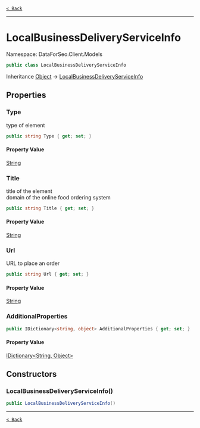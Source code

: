 [`< Back`](./)

---

# LocalBusinessDeliveryServiceInfo

Namespace: DataForSeo.Client.Models

```csharp
public class LocalBusinessDeliveryServiceInfo
```

Inheritance [Object](https://docs.microsoft.com/en-us/dotnet/api/system.object) → [LocalBusinessDeliveryServiceInfo](./dataforseo.client.models.localbusinessdeliveryserviceinfo)

## Properties

### **Type**

type of element

```csharp
public string Type { get; set; }
```

#### Property Value

[String](https://docs.microsoft.com/en-us/dotnet/api/system.string)<br>

### **Title**

title of the element
 <br>domain of the online food ordering system

```csharp
public string Title { get; set; }
```

#### Property Value

[String](https://docs.microsoft.com/en-us/dotnet/api/system.string)<br>

### **Url**

URL to place an order

```csharp
public string Url { get; set; }
```

#### Property Value

[String](https://docs.microsoft.com/en-us/dotnet/api/system.string)<br>

### **AdditionalProperties**

```csharp
public IDictionary<string, object> AdditionalProperties { get; set; }
```

#### Property Value

[IDictionary&lt;String, Object&gt;](https://docs.microsoft.com/en-us/dotnet/api/system.collections.generic.idictionary-2)<br>

## Constructors

### **LocalBusinessDeliveryServiceInfo()**

```csharp
public LocalBusinessDeliveryServiceInfo()
```

---

[`< Back`](./)
